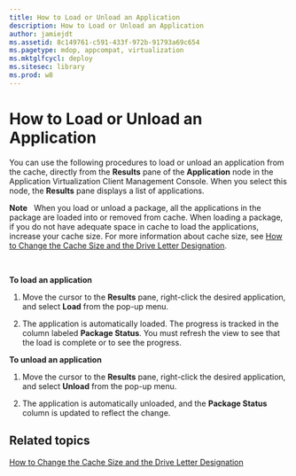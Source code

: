 ```yaml
---
title: How to Load or Unload an Application
description: How to Load or Unload an Application
author: jamiejdt
ms.assetid: 8c149761-c591-433f-972b-91793a69c654
ms.pagetype: mdop, appcompat, virtualization
ms.mktglfcycl: deploy
ms.sitesec: library
ms.prod: w8
---
```



# How to Load or Unload an Application


You can use the following procedures to load or unload an application from the cache, directly from the **Results** pane of the **Application** node in the Application Virtualization Client Management Console. When you select this node, the **Results** pane displays a list of applications.

**Note**  
When you load or unload a package, all the applications in the package are loaded into or removed from cache. When loading a package, if you do not have adequate space in cache to load the applications, increase your cache size. For more information about cache size, see [How to Change the Cache Size and the Drive Letter Designation](how-to-change-the-cache-size-and-the-drive-letter-designation.md).

 

**To load an application**

1.  Move the cursor to the **Results** pane, right-click the desired application, and select **Load** from the pop-up menu.

2.  The application is automatically loaded. The progress is tracked in the column labeled **Package Status**. You must refresh the view to see that the load is complete or to see the progress.

**To unload an application**

1.  Move the cursor to the **Results** pane, right-click the desired application, and select **Unload** from the pop-up menu.

2.  The application is automatically unloaded, and the **Package Status** column is updated to reflect the change.

## Related topics


[How to Change the Cache Size and the Drive Letter Designation](how-to-change-the-cache-size-and-the-drive-letter-designation.md)

 

 





